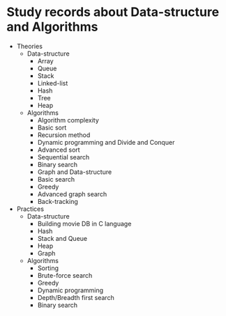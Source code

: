 # Study records about Data-structure and Algorithms
* Theories
    * Data-structure
        * Array
        * Queue
        * Stack
        * Linked-list
        * Hash
        * Tree
        * Heap
    * Algorithms
        * Algorithm complexity
        * Basic sort
        * Recursion method
        * Dynamic programming and Divide and Conquer
        * Advanced sort
        * Sequential search
        * Binary search
        * Graph and Data-structure
        * Basic search
        * Greedy
        * Advanced graph search
        * Back-tracking
* Practices
    * Data-structure
        * Building movie DB in C language
        * Hash
        * Stack and Queue
        * Heap
        * Graph
    * Algorithms
        * Sorting
        * Brute-force search
        * Greedy
        * Dynamic programming
        * Depth/Breadth first search
        * Binary search